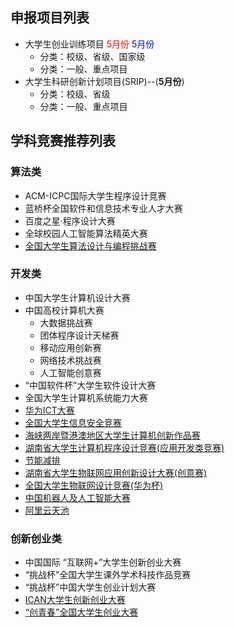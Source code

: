 ## 申报项目列表
- 大学生创业训练项目 <font color="red">5月份</font>  <font color='blue'>5月份</font>
  - 分类：校级、省级、国家级
  - 分类：一般、重点项目
- 大学生科研创新计划项目(SRIP)--(**5月份**)
  - 分类：校级、省级
  - 分类：一般、重点项目


## 学科竞赛推荐列表
### 算法类
- ACM-ICPC国际大学生程序设计竞赛
- 蓝桥杯全国软件和信息技术专业人才大赛
- 百度之星·程序设计大赛
- 全球校园人工智能算法精英大赛
- [全国大学生算法设计与编程挑战赛](https://www.saikr.com/vse/adpc/2025/spring?ces=XB21209)

### 开发类
- 中国大学生计算机设计大赛
- 中国高校计算机大赛
   - 大数据挑战赛
   - 团体程序设计天梯赛
   - 移动应用创新赛
   - 网络技术挑战赛
   - 人工智能创意赛
- “中国软件杯”大学生软件设计大赛
- 全国大学生计算机系统能力大赛
- [华为ICT大赛](https://e.huawei.com/cn/talent/ict-academy/#/home)
- [全国大学生信息安全竞赛](http://www.ciscn.cn/)
- [海峡两岸暨港澳地区大学生计算机创新作品赛](www.hncf.org)
- [湖南省大学生计算机程序设计竞赛(应用开发类竞赛)](https://hnmachvi.csu.edu.cn/Hncr/index/)
- [节能减排](http://www.jienengjianpai.org/)
- [湖南省大学生物联网应用创新设计大赛(创意赛)](http://hiotf.org.cn/HNWLWXH/)
- [全国大学生物联网设计竞赛(华为杯)](https://iot.sjtu.edu.cn/news.aspx?info_lb=36&flag=2)
- [中国机器人及人工智能大赛](https://www.caairobot.com/)
- [阿里云天池](https://tianchi.aliyun.com/university/student_competition)



### 创新创业类
- 中国国际 “互联网+”大学生创新创业大赛
- “挑战杯”全国大学生课外学术科技作品竞赛
- “挑战杯”中国大学生创业计划大赛
- [ICAN大学生创新创业大赛](http://www.g-ican.com/home/index)
- [“创青春”全国大学生创业大赛](https://fjx.5idream.net/login)
